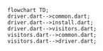 <!---
Generated by https://github.com/polina-c/layerlens
-->

```mermaid
flowchart TD;
driver.dart-->common.dart;
driver.dart-->install.dart;
driver.dart-->visitors.dart;
visitors.dart-->common.dart;
visitors.dart-->driver.dart;
```

